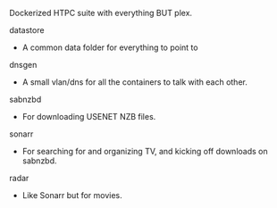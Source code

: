 Dockerized HTPC suite with everything BUT plex.

datastore
- A common data folder for everything to point to

dnsgen
- A small vlan/dns for all the containers to talk with each other.

sabnzbd
- For downloading USENET NZB files.

sonarr
- For searching for and organizing TV, and kicking off downloads on sabnzbd.

radar
- Like Sonarr but for movies.
 
 